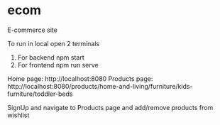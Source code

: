 # ecom
E-commerce site

To run in local open 2 terminals
1. For backend npm start
2. For frontend npm run serve

Home page: http://localhost:8080
Products page: http://localhost:8080/products/home-and-living/furniture/kids-furniture/toddler-beds

SignUp and navigate to Products page and add/remove products from wishlist